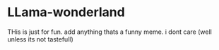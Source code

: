 # LLama-wonderland
THis is just for fun.  add anything thats a funny meme. i dont care (well unless its not tastefull) 
